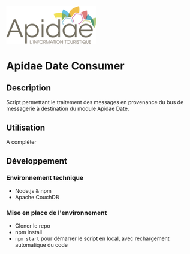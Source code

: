 <img src="/logo_apidae.svg" alt="logo apidae" width="240px"/>

# Apidae Date Consumer

## Description
Script permettant le traitement des messages en provenance du bus de messagerie à destination du module Apidae Date.

## Utilisation
A compléter

## Développement
### Environnement technique
  - Node.js & npm
  - Apache CouchDB

### Mise en place de l'environnement
  - Cloner le repo
  - npm install
  - `npm start` pour démarrer le script en local, avec rechargement automatique du code
